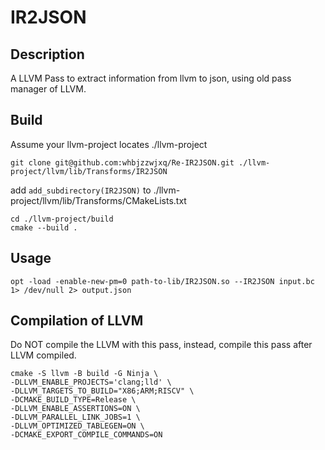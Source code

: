 # IR2JSON

## Description

A LLVM Pass to extract information from llvm to json, using old pass manager of LLVM.

## Build

Assume your llvm-project locates ./llvm-project

    git clone git@github.com:whbjzzwjxq/Re-IR2JSON.git ./llvm-project/llvm/lib/Transforms/IR2JSON

add  `add_subdirectory(IR2JSON)` to ./llvm-project/llvm/lib/Transforms/CMakeLists.txt

    cd ./llvm-project/build
    cmake --build .

## Usage

    opt -load -enable-new-pm=0 path-to-lib/IR2JSON.so --IR2JSON input.bc 1> /dev/null 2> output.json

## Compilation of LLVM

Do NOT compile the LLVM with this pass, instead, compile this pass after LLVM compiled.

    cmake -S llvm -B build -G Ninja \
    -DLLVM_ENABLE_PROJECTS='clang;lld' \
    -DLLVM_TARGETS_TO_BUILD="X86;ARM;RISCV" \
    -DCMAKE_BUILD_TYPE=Release \
    -DLLVM_ENABLE_ASSERTIONS=ON \
    -DLLVM_PARALLEL_LINK_JOBS=1 \
    -DLLVM_OPTIMIZED_TABLEGEN=ON \
    -DCMAKE_EXPORT_COMPILE_COMMANDS=ON
